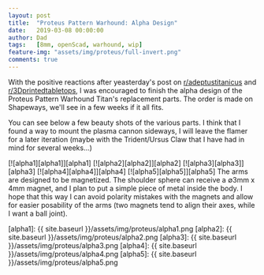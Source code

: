 ```yaml
---
layout: post
title:  "Proteus Pattern Warhound: Alpha Design"
date:   2019-03-08 00:00:00
author: Dad
tags:   [8mm, openScad, warhound, wip]
feature-img: "assets/img/proteus/full-invert.png"
comments: true
---
```


With the positive reactions after yeasterday's post on [r/adeptustitanicus](https://www.reddit.com/r/adeptustitanicus/comments/aye7z3/proteus_pattern_warhound_titan_in_openscad/) and [r/3Dprintedtabletops](https://www.reddit.com/r/3Dprintedtabletops/), I was encouraged to finish the alpha design of the Proteus Pattern Warhound Titan's replacement parts. The order is made on Shapeways, we'll see in a few weeks if it all fits. 

You can see below a few beauty shots of the various parts. I think that I found a way to mount the plasma cannon sideways, I will leave the flamer for a later iteration (maybe with the Trident/Ursus Claw that I have had in mind for several weeks...)

[![alpha1][alpha1]][alpha1]
[![alpha2][alpha2]][alpha2]
[![alpha3][alpha3]][alpha3]
[![alpha4][alpha4]][alpha4]
[![alpha5][alpha5]][alpha5]
The arms are designed to be magnetized. The shoulder sphere can receive a ∅3mm x 4mm magnet, and I plan to put a simple piece of metal inside the body. I hope that this way I can avoid polarity mistakes with the magnets and allow for easier posability of the arms (two magnets tend to align their axes, while I want a ball joint).




[alpha1]: {{ site.baseurl }}/assets/img/proteus/alpha1.png
[alpha2]: {{ site.baseurl }}/assets/img/proteus/alpha2.png
[alpha3]: {{ site.baseurl }}/assets/img/proteus/alpha3.png
[alpha4]: {{ site.baseurl }}/assets/img/proteus/alpha4.png
[alpha5]: {{ site.baseurl }}/assets/img/proteus/alpha5.png
